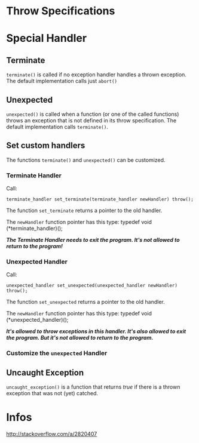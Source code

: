 
# Throw Specifications



# Special Handler

## Terminate
`terminate()` is called if no exception handler handles a thrown exception. The default implementation
calls just `abort()`

## Unexpected
`unexpected()` is called when a function (or one of the called functions) throws an exception that is not defined in its
throw specification. The default implementation calls `terminate()`.

## Set custom handlers
The functions `terminate()` and `unexpected()` can be customized.

### Terminate Handler
Call:

    terminate_handler set_terminate(terminate_handler newHandler) throw();
	
The function `set_terminate` returns a pointer to the old handler.
	
The `newHandler` function pointer has this type:
    typedef void (*terminate_handler)();
	
***The Terminate Handler needs to exit the program. It's not allowed to return to the program!***


### Unexpected Handler
Call:

    unexpected_handler set_unexpected(unexpected_handler newHandler) throw();
	
The function `set_unexpected` returns a pointer to the old handler.

The `newHandler` function pointer has this type:
    typedef void (*unexpected_handler)();

	
***It's allowed to throw exceptions in this handler. It's also allowed to exit the program. But it's not 
allowed to return to  the program.***


### Customize the `unexpected` Handler

## Uncaught Exception
`uncaught_exception()` is a function that returns *true* if there is a thrown exception that was not (yet) catched.





# Infos
http://stackoverflow.com/a/2820407